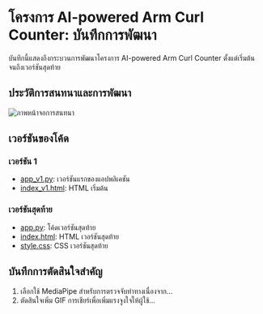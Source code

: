 # โครงการ AI-powered Arm Curl Counter: บันทึกการพัฒนา

บันทึกนี้แสดงถึงกระบวนการพัฒนาโครงการ AI-powered Arm Curl Counter ตั้งแต่เริ่มต้นจนถึงเวอร์ชันสุดท้าย

## ประวัติการสนทนาและการพัฒนา

![ภาพหน้าจอการสนทนา](history_screenshot_conversation-with-claude/)

## เวอร์ชันของโค้ด

### เวอร์ชัน 1
- [app_v1.py](history_python/arm-curl-counter-webapp-1.py): เวอร์ชันแรกของแอปพลิเคชัน
- [index_v1.html](history_html/arm-curl-counter-webapp-html-v1.html): HTML เริ่มต้น

### เวอร์ชันสุดท้าย
- [app.py](../../app.py): โค้ดเวอร์ชันสุดท้าย
- [index.html](../../templates/index.html): HTML เวอร์ชันสุดท้าย
- [style.css](../../static/css/style.css): CSS เวอร์ชันสุดท้าย

## บันทึกการตัดสินใจสำคัญ

1. เลือกใช้ MediaPipe สำหรับการตรวจจับท่าทางเนื่องจาก...
2. ตัดสินใจเพิ่ม GIF การเชียร์เพื่อเพิ่มแรงจูงใจให้ผู้ใช้...